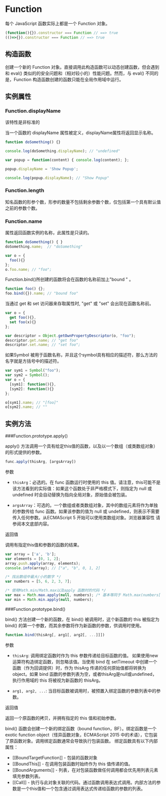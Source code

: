 # Function

每个 JavaScript 函数实际上都是一个 Function 对象。

```javascript
(function(){}).constructor === Function // ==> true
(()=>{}).constructor === Function // ==> true
```

## 构造函数

创建一个新的 Function 对象。直接调用此构造函数可以动态创建函数，但会遇到和 eval() 类似的的安全问题和（相对较小的）性能问题。然而，与 eval() 不同的是，Function 构造函数创建的函数只能在全局作用域中运行。

## 实例属性

### Function.displayName

该特性是非标准的

当一个函数的 displayName 属性被定义，displayName属性将返回显示名称。

```javascript
function doSomething() {}

console.log(doSomething.displayName); // "undefined"

var popup = function(content) { console.log(content); };

popup.displayName = 'Show Popup';

console.log(popup.displayName); // "Show Popup"
```

### Function.length

知名函数的形参个数，形参的数量不包括剩余参数个数，仅包括第一个具有默认值之前的参数个数。

### Function.name

属性返回函数实例的名称，此属性是只读的。

```javascript
function doSomething() { }
doSomething.name;  // "doSomething"

var o = {
  foo(){}
};
o.foo.name; // "foo";
```

Function.bind()所创建的函数将会在函数的名称前加上"bound " 。

```javascript
function foo() {};
foo.bind({}).name; // "bound foo"
```

当通过 get 和 set 访问器来存取属性时, "get" 或 "set" 会出现在函数名称前。

```javascript
var o = {
  get foo(){},
  set foo(x){}
};

var descriptor = Object.getOwnPropertyDescriptor(o, "foo");
descriptor.get.name; // "get foo"
descriptor.set.name; // "set foo";
```

如果Symbol 被用于函数名称，并且这个symbol具有相应的描述符，那么方法的名字就是方括号中的描述符。

```javascript
var sym1 = Symbol("foo");
var sym2 = Symbol();
var o = {
  [sym1]: function(){},
  [sym2]: function(){}
};

o[sym1].name; // "[foo]"
o[sym2].name; // ""
```

## 实例方法

###Function.prototype.apply()

apply() 方法调用一个具有给定this值的函数，以及以一个数组（或类数组对象）的形式提供的参数。

```javascript
func.apply(thisArg, [argsArray])
```

参数

- `thisArg`：必选的。在 func 函数运行时使用的 this 值。请注意，this可能不是该方法看到的实际值：如果这个函数处于非严格模式下，则指定为 null 或 undefined 时会自动替换为指向全局对象，原始值会被包装。

- `argsArray`：可选的。一个数组或者类数组对象，其中的数组元素将作为单独的参数传给 func 函数。如果该参数的值为 null 或  undefined，则表示不需要传入任何参数。从ECMAScript 5 开始可以使用类数组对象。浏览器兼容性 请参阅本文底部内容。

返回值

调用有指定this值和参数的函数的结果。

```javascript
var array = ['a', 'b'];
var elements = [0, 1, 2];
array.push.apply(array, elements);
console.info(array); // ["a", "b", 0, 1, 2]

/* 找出数组中最大/小的数字 */
var numbers = [5, 6, 2, 3, 7];

/* 使用Math.min/Math.max以及apply 函数时的代码 */
var max = Math.max.apply(null, numbers); /* 基本等同于 Math.max(numbers[0], ...) 或 Math.max(5, 6, ..) */
var min = Math.min.apply(null, numbers);
```

###Function.prototype.bind()

bind() 方法创建一个新的函数，在 bind() 被调用时，这个新函数的 this 被指定为 bind() 的第一个参数，而其余参数将作为新函数的参数，供调用时使用。

```javascript
function.bind(thisArg[, arg1[, arg2[, ...]]])
```

参数

- `thisArg`: 调用绑定函数时作为 this 参数传递给目标函数的值。 如果使用new运算符构造绑定函数，则忽略该值。当使用 bind 在 setTimeout 中创建一个函数（作为回调提供）时，作为 thisArg 传递的任何原始值都将转换为 object。如果 bind 函数的参数列表为空，或者thisArg是null或undefined，执行作用域的 this 将被视为新函数的 thisArg。

- `arg1, arg2, ...`: 当目标函数被调用时，被预置入绑定函数的参数列表中的参数。

返回值

返回一个原函数的拷贝，并拥有指定的 this 值和初始参数。

bind() 函数会创建一个新的绑定函数（bound function，BF）。绑定函数是一个 exotic function object（怪异函数对象，ECMAScript 2015 中的术语），它包装了原函数对象。调用绑定函数通常会导致执行包装函数。
绑定函数具有以下内部属性：
- [[BoundTargetFunction]] - 包装的函数对象
- [[BoundThis]] - 在调用包装函数时始终作为 this 值传递的值。
- [[BoundArguments]] - 列表，在对包装函数做任何调用都会优先用列表元素填充参数列表。
- [[Call]] - 执行与此对象关联的代码。通过函数调用表达式调用。内部方法的参数是一个this值和一个包含通过调用表达式传递给函数的参数的列表。
